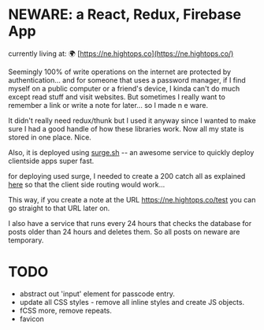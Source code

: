 # NEWARE: a React, Redux, Firebase App

currently living at: 🌍 [https://ne.hightops.co](https://ne.hightops.co/)

Seemingly 100% of write operations on the internet are protected by authentication... and for someone that uses a password manager, if I find myself on a public computer or a friend's device, I kinda can't do much except read stuff and visit websites. But sometimes I really want to remember a link or write a note for later... so I made n e ware.

It didn't really need redux/thunk but I used it anyway since I wanted to make sure I had a good handle of how these libraries work. Now all my state is stored in one place. Nice.

Also, it is deployed using [surge.sh](https://surge.sh) -- an awesome service to quickly deploy clientside apps super fast.

for deploying used surge, I needed to create a 200 catch all as explained [here](https://surge.sh/help/adding-a-200-page-for-client-side-routing) so that the client side routing would work...

This way, if you create a note at the URL https://ne.hightops.co/test you can go straight to that URL later on.

I also have a service that runs every 24 hours that checks the database for posts older than 24 hours and deletes them. So all posts on neware are temporary.

# TODO

* abstract out 'input' element for passcode entry.
* update all CSS styles - remove all inline styles and create JS objects.
* fCSS more, remove repeats.
* favicon
